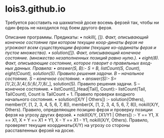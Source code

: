 # lois3.github.io
Требуется расставить на шахматной доске восемь ферзей так, чтобы ни один ферзь не находился под боем другого ферзя.

Описание программы.
Предикаты:
•	nokill(_, []).
Факт, описывающий конечное состояние при котором текущие коор-динаты ферзя не угрожают всем существующим ферзям (текущие ко-ординаты ферзя и пустое множество).
•	solution([]).
Факт, описывающий конечное состояние. (множество незаполненных позиций равно нулю.).
•	eight(8).
Факт, описывающие состояние, которое говорит о правильных вход-ных данных.
      Правила:
•		answer(S, B):-
     S = B,
	listCount(S, Count),
	eight(Count),
  solution(S).
Правило решения задачи. B – начальное состояние. S – конечное состояние.
•	answer(S):-
    S=[1/_,2/_,3/_,4/_,5/_,6/_,7/_,8/_],
    solution(S).
	Правило решения задачи. S – конечное состояние.
•	listCount([_Head|Tail], Count):-
    	  listCount(Tail, TailCount),
    Count is TailCount + 1.
Правило проверки входного начального состояния.
•	solution([X/Y | Others]) :-
         solution(Others),
         member(Y, [1, 2, 3, 4, 5, 6, 7, 8]),
    	    member(X, [1, 2, 3, 4, 5, 6, 7, 8]),
    nokill(X/Y, Others).
Правило, определяющее позицию ферзя и проверку позиции ферзя на угрозу других ферзей.
•	nokill(X/Y, [X1/Y1 | Others]) :-
    Y =\= Y1,
    X =\= X1,
    X + Y =\= X1 + Y1,
    X - Y =\= X1 - Y1,
 nokill(X/Y, Others).
Правило, проверяет текущие координаты(X/Y) на угрозу со стороны расставленных ферзей на доске.
